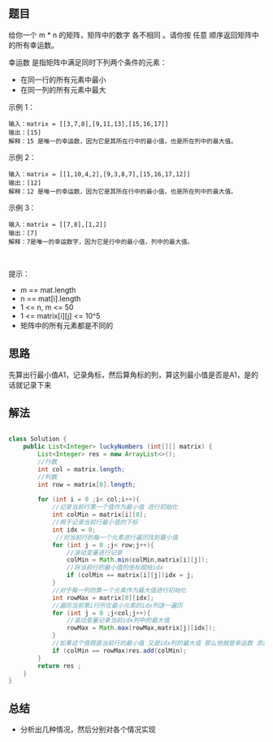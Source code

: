 
## 题目

给你一个 m * n 的矩阵，矩阵中的数字 各不相同 。请你按 任意 顺序返回矩阵中的所有幸运数。

幸运数 是指矩阵中满足同时下列两个条件的元素：

- 在同一行的所有元素中最小
- 在同一列的所有元素中最大

示例 1：

    输入：matrix = [[3,7,8],[9,11,13],[15,16,17]]
    输出：[15]
    解释：15 是唯一的幸运数，因为它是其所在行中的最小值，也是所在列中的最大值。
示例 2：

    输入：matrix = [[1,10,4,2],[9,3,8,7],[15,16,17,12]]
    输出：[12]
    解释：12 是唯一的幸运数，因为它是其所在行中的最小值，也是所在列中的最大值。
示例 3：

    输入：matrix = [[7,8],[1,2]]
    输出：[7]
    解释：7是唯一的幸运数字，因为它是行中的最小值，列中的最大值。
 

提示：

- m == mat.length
- n == mat[i].length
- 1 <= n, m <= 50
- 1 <= matrix[i][j] <= 10^5
- 矩阵中的所有元素都是不同的


## 思路

先算出行最小值A1，记录角标，然后算角标的列，算这列最小值是否是A1，是的话就记录下来

## 解法
```java

class Solution {
    public List<Integer> luckyNumbers (int[][] matrix) {
        List<Integer> res = new ArrayList<>();
        //行数
        int col = matrix.length;
        //列数
        int row = matrix[0].length;
        
        for (int i = 0 ;i< col;i++){
            //记录当前行第一个值作为最小值 进行初始化
            int colMin = matrix[i][0];
            //用于记录当前行最小值的下标
            int idx = 0;
             //对当前行的每一个元素进行遍历找到最小值
            for (int j = 0 ;j< row;j++){
                //滚动变量进行记录
                colMin = Math.min(colMin,matrix[i][j]);
                //将当前行的最小值的坐标赋给idx
                if (colMin == matrix[i][j])idx = j;
            }
            //对于每一列的第一个元素作为最大值进行初始化
            int rowMax = matrix[0][idx];
            //遍历当前第i行所在最小元素的idx列逐一遍历
            for (int j = 0 ;j<col;j++){
                //滚动变量记录当前idx列中的最大值
                rowMax = Math.max(rowMax,matrix[j][idx]);
            }
            //如果这个值既是当前行的最小值 又是idx列的最大值 那么他就是幸运数 添加到结果中即可
            if (colMin == rowMax)res.add(colMin);
        }
        return res ;
    }
}
```

## 总结

- 分析出几种情况，然后分别对各个情况实现 
